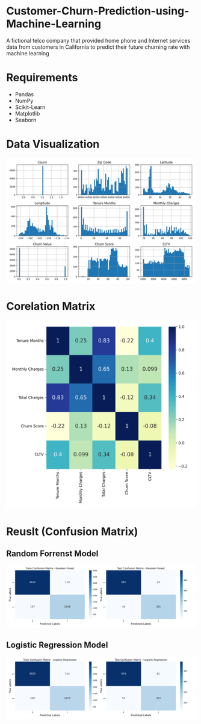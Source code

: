 # Customer-Churn-Prediction-using-Machine-Learning
A fictional telco company that provided home phone and Internet services data  from customers in California  to predict their future churning rate with machine learning



# Requirements 
- Pandas
- NumPy
- Scikit-Learn
- Matplotlib
- Seaborn



# Data Visualization 
![Image](images/Attribute_histogram_plots.png)

# Corelation Matrix 
![Corelation](images/correlation.png)


# Reuslt (Confusion Matrix)

## Random Forrenst Model 
![Corelation](images/Random_Forest_cm.png)

## Logistic Regression Model

![Corelation](images/Logistic_Regression_cm.png)

